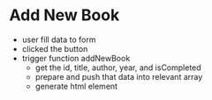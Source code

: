 
# Add New Book
- user fill data to form
- clicked the button
- trigger function addNewBook
  - get the id, title, author, year, and isCompleted
  - prepare and push that data into relevant array
  - generate html element